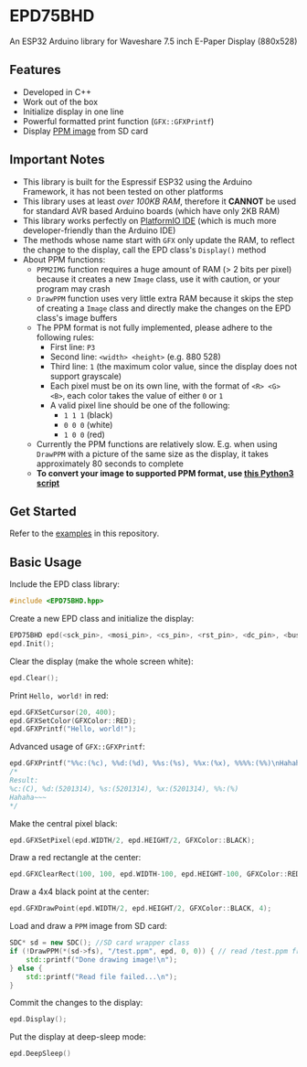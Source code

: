 # EPD75BHD

An ESP32 Arduino library for Waveshare 7.5 inch E-Paper Display (880x528)

## Features

- Developed in C++
- Work out of the box
- Initialize display in one line
- Powerful formatted print function (`GFX::GFXPrintf`)
- Display [PPM image](http://netpbm.sourceforge.net/doc/ppm.html) from SD card

## Important Notes

- This library is built for the Espressif ESP32 using the Arduino Framework, it has not been tested on other platforms
- This library uses at least *over 100KB RAM*, therefore it **CANNOT** be used for standard AVR based Arduino boards (which have only 2KB RAM)
- This library works perfectly on [PlatformIO IDE](https://platformio.org/) (which is much more developer-friendly than the Arduino IDE)
- The methods whose name start with `GFX` only update the RAM, to reflect the change to the display, call the EPD class's `Display()` method
- About PPM functions:
  - `PPM2IMG` function requires a huge amount of RAM (> 2 bits per pixel) because it creates a new `Image` class, use it with caution, or your program may crash
  - `DrawPPM` function uses very little extra RAM because it skips the step of creating a `Image` class and directly make the changes on the EPD class's image buffers
  - The PPM format is not fully implemented, please adhere to the following rules:
    - First line: `P3`
    - Second line: `<width> <height>` (e.g. 880 528)
    - Third line: `1` (the maximum color value, since the display does not support grayscale)
    - Each pixel must be on its own line, with the format of `<R> <G> <B>`, each color takes the value of either `0` or `1`
    - A valid pixel line should be one of the following:
      - `1 1 1` (black)
      - `0 0 0` (white)
      - `1 0 0` (red)
  - Currently the PPM functions are relatively slow. E.g. when using `DrawPPM` with a picture of the same size as the display, it takes approximately 80 seconds to complete
  - **To convert your image to supported PPM format, use [this Python3 script](https://gist.github.com/lirc572/0fdbfd8610fab6bbfc02cbfdbb8b3077)**

## Get Started

Refer to the [examples](https://github.com/lirc572/EPD75BHD/tree/master/examples) in this repository.

## Basic Usage

Include the EPD class library:

```C++
#include <EPD75BHD.hpp>
```

Create a new EPD class and initialize the display:

```C++
EPD75BHD epd(<sck_pin>, <mosi_pin>, <cs_pin>, <rst_pin>, <dc_pin>, <busy_pin>);
epd.Init();
```

Clear the display (make the whole screen white):

```C++
epd.Clear();
```

Print `Hello, world!` in red:

```C++
epd.GFXSetCursor(20, 400);
epd.GFXSetColor(GFXColor::RED);
epd.GFXPrintf("Hello, world!");
```

Advanced usage of `GFX::GFXPrintf`:

```C++
epd.GFXPrintf("%%c:(%c), %%d:(%d), %%s:(%s), %%x:(%x), %%%%:(%%)\nHahaha~~~\n", 'C', 5201314, "I <3 U", 85988116);
/*
Result:
%c:(C), %d:(5201314), %s:(5201314), %x:(5201314), %%:(%)
Hahaha~~~
*/
```

Make the central pixel black:

```C++
epd.GFXSetPixel(epd.WIDTH/2, epd.HEIGHT/2, GFXColor::BLACK);
```

Draw a red rectangle at the center:

```C++
epd.GFXClearRect(100, 100, epd.WIDTH-100, epd.HEIGHT-100, GFXColor::RED);
```
Draw a 4x4 black point at the center:

```C++
epd.GFXDrawPoint(epd.WIDTH/2, epd.HEIGHT/2, GFXColor::BLACK, 4);
```

Load and draw a `PPM` image from SD card:

```C++
SDC* sd = new SDC(); //SD card wrapper class
if (!DrawPPM(*(sd->fs), "/test.ppm", epd, 0, 0)) { // read /test.ppm from SD card
    std::printf("Done drawing image!\n");
} else {
    std::printf("Read file failed...\n");
}
```

Commit the changes to the display:

```C++
epd.Display();
```

Put the display at deep-sleep mode:

```C++
epd.DeepSleep()
```